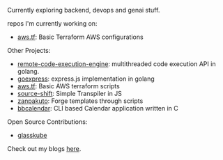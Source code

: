 
Currently exploring backend, devops and genai stuff.

repos I'm currently working on:
	
- <a href='https://github.com/MridulDhiman/aws.tf'>aws.tf</a>: Basic Terraform AWS configurations 

Other Projects: 
- <a href="https://github.com/MridulDhiman/remote-code-execution-engine">remote-code-execution-engine</a>: multithreaded code execution API in golang.
- <a href="https://github.com/MridulDhiman/goexpress">goexpress</a>: express.js implementation in golang
- <a href="https://github.com/MridulDhiman/aws.tf">aws.tf</a>: Basic AWS terraform scripts
- <a href="https://github.com/MridulDhiman/source-shift">source-shift</a>: Simple Transpiler in JS
- <a href="https://github.com/MridulDhiman/zanpakuto">zanpakuto</a>: Forge templates through scripts
- <a href="https://github.com/MridulDhiman/BBCalendar">bbcalendar</a>: CLI based Calendar application written in C

Open Source Contributions:
- <a href="https://github.com/glasskube/glasskube/issues?q=is%3Aissue+assignee%3AMridulDhiman+is%3Aclosed">glasskube</a>

Check out my blogs <a href="https://mridul.bearblog.dev">here</a>.